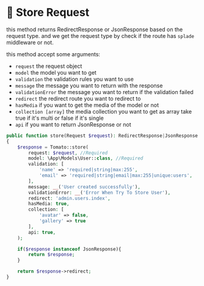 # 🔁 Store Request

this method returns RedirectResponse or JsonResponse based on the request type. and we get the request type by check if the route has `splade` middleware or not.

this method accept some arguments:

* `request` the request object
* `model` the model you want to get
* `validation` the validation rules you want to use
* `message` the message you want to return with the response
* `validationError` the message you want to return if the validation failed
* `redirect` the redirect route you want to redirect to
* `hasMedia` if you want to get the media of the model or not
* `collection [array]` the media collection you want to get as array take true if it's multi or false if it's single
* `api` if you want to return JsonResponse or not

```php
public function store(Request $request): RedirectResponse|JsonResponse
{
    $response = Tomato::store(
        request: $request, //Required
        model: \App\Models\User::class, //Required
        validation: [
            'name' => 'required|string|max:255',
            'email' => 'required|string|email|max:255|unique:users',
        ],
        message: __('User created successfully'),
        validationError: __('Error When Try To Store User'),
        redirect: 'admin.users.index',
        hasMedia: true,
        collection: [
            'avatar' => false,
            'gallery' => true
        ],
        api: true,
    );

    if($response instanceof JsonResponse){
        return $response;
    }

    return $response->redirect;
}
```
